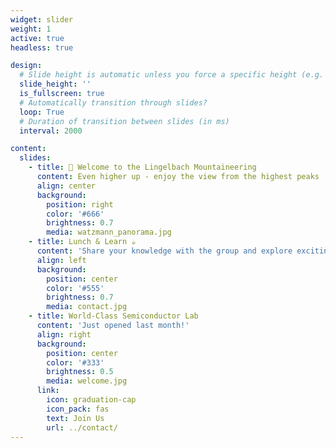 ```yaml
---
widget: slider
weight: 1
active: true
headless: true

design:
  # Slide height is automatic unless you force a specific height (e.g. '400px')
  slide_height: ''
  is_fullscreen: true
  # Automatically transition through slides?
  loop: True
  # Duration of transition between slides (in ms)
  interval: 2000

content:
  slides:
    - title: 👋 Welcome to the Lingelbach Mountaineering
      content: Even higher up - enjoy the view from the highest peaks 
      align: center
      background:
        position: right
        color: '#666'
        brightness: 0.7
        media: watzmann_panorama.jpg
    - title: Lunch & Learn ☕️
      content: 'Share your knowledge with the group and explore exciting new topics together!'
      align: left
      background:
        position: center
        color: '#555'
        brightness: 0.7
        media: contact.jpg
    - title: World-Class Semiconductor Lab
      content: 'Just opened last month!'
      align: right
      background:
        position: center
        color: '#333'
        brightness: 0.5
        media: welcome.jpg
      link:
        icon: graduation-cap
        icon_pack: fas
        text: Join Us
        url: ../contact/
---
```


